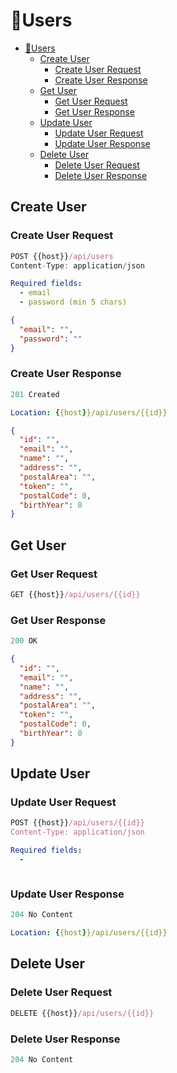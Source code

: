 # 🚧Users

- [🚧Users](#users)
  - [Create User](#create-user)
    - [Create User Request](#create-user-request)
    - [Create User Response](#create-user-response)
  - [Get User](#get-user)
    - [Get User Request](#get-user-request)
    - [Get User Response](#get-user-response)
  - [Update User](#update-user)
    - [Update User Request](#update-user-request)
    - [Update User Response](#update-user-response)
  - [Delete User](#delete-user)
    - [Delete User Request](#delete-user-request)
    - [Delete User Response](#delete-user-response)

## Create User

### Create User Request

```js
POST {{host}}/api/users
Content-Type: application/json
```

```yml
Required fields:
  - email
  - password (min 5 chars)
```

```json
{
  "email": "",
  "password": ""
}
```

### Create User Response

```js
201 Created
```

```yml
Location: {{host}}/api/users/{{id}}
```

```json
{
  "id": "",
  "email": "",
  "name": "",
  "address": "",
  "postalArea": "",
  "token": "",
  "postalCode": 0,
  "birthYear": 0
}
```

## Get User

### Get User Request

```js
GET {{host}}/api/users/{{id}}
```

### Get User Response

```js
200 OK
```

```json
{
  "id": "",
  "email": "",
  "name": "",
  "address": "",
  "postalArea": "",
  "token": "",
  "postalCode": 0,
  "birthYear": 0
}
```

## Update User

### Update User Request

```js
POST {{host}}/api/users/{{id}}
Content-Type: application/json
```

```yml
Required fields:
  - 
```

```json

```

### Update User Response

```js
204 No Content
```

```yml
Location: {{host}}/api/users/{{id}}
```

## Delete User

### Delete User Request

```js
DELETE {{host}}/api/users/{{id}}
```

### Delete User Response

```js
204 No Content
```
